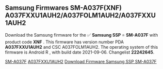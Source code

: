 <h2>Samsung Firmwares SM-A037F(XNF) A037FXXU1AUH2/A037FOLM1AUH2/A037FXXU1AUH2</h2>
Download the Samsung firmware for the ✅ <strong>Samsung SSP </strong> ⭐ <strong>SM-A037F</strong> with product code <strong>XNF</strong> . This firmware has version number PDA <strong>A037FXXU1AUH2</strong> and CSC A037FOLM1AUH2. The operating system of this firmware is Android R , with build date 2021-09-06. Changelist <strong>22242645</strong>.


[SM-A037F](https://samfirm.shop/samsung/model/SM-A037F)
[A037FXXU1AUH2](https://samfirm.shop/samsung/pda/A037FXXU1AUH2)
[Download Firmware Samsung SSP SM-A037F](https://samfirm.shop/samsung/firmware/455200)
